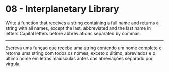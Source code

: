 # 08 - Interplanetary Library
Write a function that receives a string containing a
full name and returns a string with all names,
except the last, abbreviated and the last name in letters
Capital letters before abbreviations separated by commas.

---

Escreva uma funçao que recebe uma string contendo um
nome completo e retorna uma string com todos os nomes,
exceto o último, abreviados e o último nome em letras
maiúsculas antes das abreviações separado por vírgula.